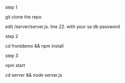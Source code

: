 step 1

git clone the repo

edit /server/server.js.  line 22.  with your sa db password

step 2

cd frontdemo && npm install

step 3 

npm start

cd server && node server.js



